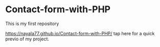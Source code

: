# Contact-form-with-PHP
This is my first repository

https://nayala77.github.io/Contact-form-with-PHP/ tap here for a quick previo of my project.

